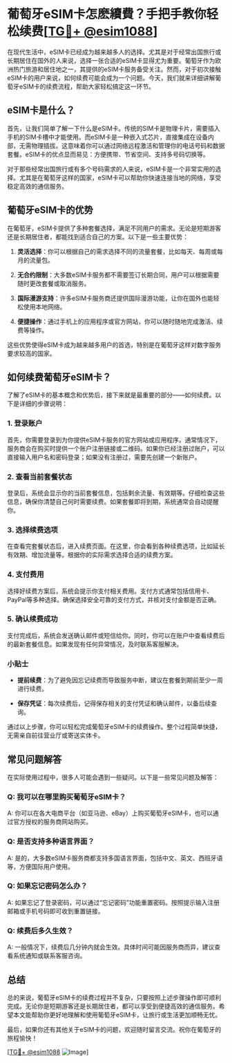 # 葡萄牙eSIM卡怎麽續費？手把手教你轻松续费[[TG💪+ @esim1088](https://t.me/s/esim1088)]

在现代生活中，eSIM卡已经成为越来越多人的选择。尤其是对于经常出国旅行或长期居住在国外的人来说，选择一张合适的eSIM卡显得尤为重要。葡萄牙作为欧洲热门旅游和居住地之一，其提供的eSIM卡服务备受关注。然而，对于初次接触eSIM卡的用户来说，如何续费可能会成为一个问题。今天，我们就来详细讲解葡萄牙eSIM卡的续费流程，帮助大家轻松搞定这一环节。

## eSIM卡是什么？

首先，让我们简单了解一下什么是eSIM卡。传统的SIM卡是物理卡片，需要插入手机的SIM卡槽中才能使用。而eSIM卡是一种嵌入式芯片，直接集成在设备内部，无需物理插拔。这意味着你可以通过网络远程激活和管理你的电话号码和数据套餐。eSIM卡的优点显而易见：方便携带、节省空间、支持多号码切换等。

对于那些经常出国旅行或有多个号码需求的人来说，eSIM卡是一个非常实用的选择。尤其是在葡萄牙这样的国家，eSIM卡可以帮助你快速连接当地的网络，享受稳定高效的通信服务。

## 葡萄牙eSIM卡的优势

在葡萄牙，eSIM卡提供了多种套餐选择，满足不同用户的需求。无论是短期游客还是长期居住者，都能找到适合自己的方案。以下是一些主要优势：

1. **灵活选择**：你可以根据自己的需求选择不同的流量套餐，比如每天、每周或每月的流量包。
   
2. **无合约限制**：大多数eSIM卡服务都不需要签订长期合同，用户可以根据需要随时更改套餐或取消服务。

3. **国际漫游支持**：许多eSIM卡服务商还提供国际漫游功能，让你在国外也能轻松使用本地网络。

4. **便捷操作**：通过手机上的应用程序或官方网站，你可以随时随地完成激活、续费等操作。

这些优势使得eSIM卡成为越来越多用户的首选，特别是在葡萄牙这样对数字服务要求较高的国家。

## 如何续费葡萄牙eSIM卡？

了解了eSIM卡的基本概念和优势后，接下来就是最重要的部分——如何续费。以下是详细的步骤说明：

### 1. 登录账户

首先，你需要登录到为你提供eSIM卡服务的官方网站或应用程序。通常情况下，服务商会在购买时提供一个账户注册链接或二维码。如果你已经注册过账户，可以直接输入用户名和密码登录；如果没有注册过，需要先创建一个新账户。

### 2. 查看当前套餐状态

登录后，系统会显示你的当前套餐信息，包括剩余流量、有效期等。仔细检查这些信息，确保你清楚自己何时需要续费。如果套餐即将到期，系统通常会自动提醒你。

### 3. 选择续费选项

在查看完套餐状态后，进入续费页面。在这里，你会看到各种续费选项，比如延长有效期、增加流量等。根据你的实际需求选择合适的续费方案。

### 4. 支付费用

选择好续费方案后，系统会提示你支付相关费用。支付方式通常包括信用卡、PayPal等多种选择。确保选择安全可靠的支付方式，并核对支付金额是否正确。

### 5. 确认续费成功

支付完成后，系统会发送确认邮件或短信给你。同时，你可以在账户中查看续费后的最新套餐信息。如果发现有任何异常情况，及时联系客服解决。

### 小贴士

- **提前续费**：为了避免因忘记续费而导致服务中断，建议在套餐到期前至少一周进行续费。
  
- **保存凭证**：每次续费后，记得保存相关的支付凭证和确认邮件，以备后续查询。

通过以上步骤，你可以轻松完成葡萄牙eSIM卡的续费操作。整个过程简单快捷，无需亲自前往营业厅或寄送实体卡。

## 常见问题解答

在实际使用过程中，很多人可能会遇到一些疑问。以下是一些常见问题及解答：

### Q: 我可以在哪里购买葡萄牙eSIM卡？
A: 你可以在各大电商平台（如亚马逊、eBay）上购买葡萄牙eSIM卡，也可以通过官方授权的服务商网站购买。

### Q: 是否支持多种语言界面？
A: 是的，大多数eSIM卡服务商都支持多国语言界面，包括中文、英文、西班牙语等，方便国际用户使用。

### Q: 如果忘记密码怎么办？
A: 如果忘记了登录密码，可以通过“忘记密码”功能重置密码。按照提示输入注册邮箱或手机号码即可收到重置链接。

### Q: 续费后多久生效？
A: 一般情况下，续费后几分钟内就会生效。具体时间可能因服务商而异，建议查看系统通知或联系客服咨询。

## 总结

总的来说，葡萄牙eSIM卡的续费过程并不复杂，只要按照上述步骤操作即可顺利完成。无论你是短期游客还是长期居住者，都可以享受到便捷高效的通信服务。希望本文能帮助你更好地理解和使用葡萄牙eSIM卡，让旅行或生活更加顺畅无忧。

最后，如果你还有其他关于eSIM卡的问题，欢迎随时留言交流。祝你在葡萄牙的旅程愉快！

[[TG💪+ @esim1088](https://t.me/s/esim1088) ![Image](https://i.postimg.cc/4NQfJmqS/Snipaste-2025-05-13-00-14-12.png)]